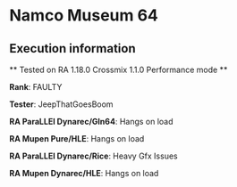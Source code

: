 # Namco Museum 64 

## Execution information


** Tested on RA 1.18.0 Crossmix 1.1.0 Performance mode **


**Rank**: FAULTY


**Tester**: JeepThatGoesBoom



**RA ParaLLEl Dynarec/Gln64**: Hangs on load


**RA Mupen Pure/HLE**: Hangs on load


**RA ParaLLEl Dynarec/Rice**: Heavy Gfx Issues


**RA Mupen Dynarec/HLE**: Hangs on load
